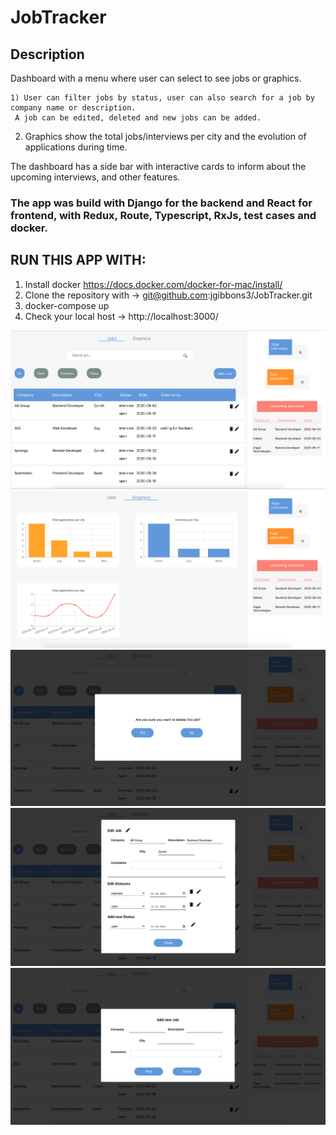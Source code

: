 # JobTracker

## Description
Dashboard with a menu where user can select to see jobs or graphics.

	1) User can filter jobs by status, user can also search for a job by company name or description. 
     A job can be edited, deleted and new jobs can be added.
  2) Graphics show the total jobs/interviews per city and the evolution of applications during time.
  
The dashboard has a side bar with interactive cards to inform about the upcoming interviews, and other features.


### The app was build with Django for the backend and React for frontend, with Redux, Route, Typescript, RxJs, test cases and docker.


## RUN THIS APP WITH:
 1. Install docker  https://docs.docker.com/docker-for-mac/install/
 2. Clone the repository with ->  git@github.com:jgibbons3/JobTracker.git
 3. docker-compose up 
 4. Check your local host ->   http://localhost:3000/ 
 
 <img src="img/image1.png"> 
 
 <img src="img/image2.png">
 
 <img src="img/image3.png">
 
 <img src="img/image4.png">
 
 <img src="img/image5.png">
 
